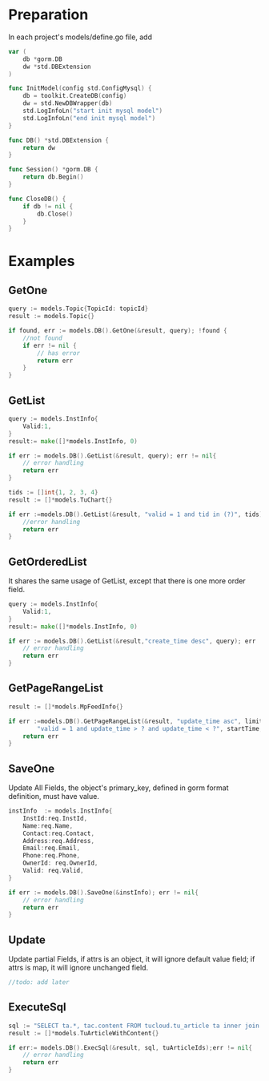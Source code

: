 # Preparation
In each project's models/define.go file, add 
```go
var (
	db *gorm.DB
	dw *std.DBExtension
)

func InitModel(config std.ConfigMysql) {
	db = toolkit.CreateDB(config)
	dw = std.NewDBWrapper(db)
	std.LogInfoLn("start init mysql model")
	std.LogInfoLn("end init mysql model")
}

func DB() *std.DBExtension {
	return dw
}

func Session() *gorm.DB {
	return db.Begin()
}

func CloseDB() {
	if db != nil {
		db.Close()
	}
}

```

# Examples 
## GetOne
```go
query := models.Topic{TopicId: topicId}
result := models.Topic{}

if found, err := models.DB().GetOne(&result, query); !found {
	//not found
    if err != nil {
    	// has error
        return err
    }
}

```

## GetList
```go
query := models.InstInfo{
    Valid:1,
}
result:= make([]*models.InstInfo, 0)

if err := models.DB().GetList(&result, query); err != nil{
    // error handling
    return err
}
```

```go
tids := []int{1, 2, 3, 4}
result := []*models.TuChart{}

if err :=models.DB().GetList(&result, "valid = 1 and tid in (?)", tids); err != nil{
    //error handling
    return err
}
```

## GetOrderedList
It shares the same usage of GetList, except that there is one more order field.

```go
query := models.InstInfo{
    Valid:1,
}
result:= make([]*models.InstInfo, 0)

if err := models.DB().GetList(&result,"create_time desc", query); err != nil{
    // error handling
    return err
}
```

## GetPageRangeList
```go
result := []*models.MpFeedInfo{}

if err :=models.DB().GetPageRangeList(&result, "update_time asc", limit, offset,
        "valid = 1 and update_time > ? and update_time < ?", startTime, endTime);err != nil{
    return err
}
```

## SaveOne
Update All Fields, the object's primary_key, defined in gorm format definition, must have value.

```go
instInfo  := models.InstInfo{
    InstId:req.InstId,
    Name:req.Name,
    Contact:req.Contact,
    Address:req.Address,
    Email:req.Email,
    Phone:req.Phone,
    OwnerId: req.OwnerId,
    Valid: req.Valid,
}

if err := models.DB().SaveOne(&instInfo); err != nil{
    // error handling
    return err
}
```

## Update
Update partial Fields, if attrs is an object, it will ignore default value field; if attrs is map, it will ignore unchanged field.

```go
//todo: add later
```

## ExecuteSql

```go
sql := "SELECT ta.*, tac.content FROM tucloud.tu_article ta inner join tucloud.tu_article_content tac on ta.article_id = tac.article_id and ta.valid = 1 and ta.article_id in (?)"
result := []*models.TuArticleWithContent{}

if err:= models.DB().ExecSql(&result, sql, tuArticleIds);err != nil{
    // error handling
    return err
}

```

